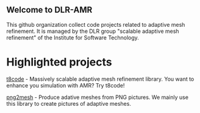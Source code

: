 ## Welcome to DLR-AMR

This github organization collect code projects related to adaptive mesh refinement.
It is managed by the DLR group "scalable adaptive mesh refinement" of the Institute for Software Technology.

# Highlighted projects

[t8code](https://github.com/DLR-AMR/t8code) - Massively scalable adaptive mesh refinement library. You want to enhance you simulation with AMR? Try t8code!

[png2mesh](https://github.com/DLR-AMR/png2mesh) - Produce adative meshes from PNG pictures. We mainly use this library to create pictures of adaptive meshes.

<!--

**Here are some ideas to get you started:**

🙋‍♀️ A short introduction - what is your organization all about?
🌈 Contribution guidelines - how can the community get involved?
👩‍💻 Useful resources - where can the community find your docs? Is there anything else the community should know?
🍿 Fun facts - what does your team eat for breakfast?
🧙 Remember, you can do mighty things with the power of [Markdown](https://docs.github.com/github/writing-on-github/getting-started-with-writing-and-formatting-on-github/basic-writing-and-formatting-syntax)
-->
